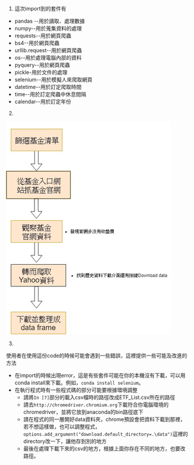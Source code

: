 1.  這次import到的套件有
- pandas --用於讀取、處理數據
- numpy--用於蒐集資料的處理
- requests--用於網頁爬蟲 
- bs4--用於網頁爬蟲     
- urllib.request--用於網頁爬蟲
- os--用於處理電腦內部的資料
- pyquery--用於網頁爬蟲
- pickle-用於文件的處理
- selenium--用於模擬人來爬取網頁
- datetime--用於訂定爬取時間
- time--用於訂定爬蟲中休息間隔
- calendar--用於訂定年份



2.

![H1_Flow Chart](flowchart.jpg)

3.
使用者在使用這份code的時候可能會遇到一些錯誤，這裡提供一些可能及改進的方法

- 在import的時候出現error，這是有些套件可能在你的本機沒有下載，可以用conda install來下載。例如，`conda install selenium`。
- 在執行程式時有一些程式碼的部分可能要根據環境調整
	- 請將`In [7]`部分的載入csv檔時的路徑改成ETF_List.csv所在的路徑
	- 請去`http://chromedriver.chromium.org`下載符合你電腦環境的chromedriver，並將它放到anaconda的bin路徑底下
	- 請在程式的同一層開好data資料夾，chrome預設會把資料下載到那裡，若不想這樣做，也可以調整程式，`options.add_argument("download.default_directory=.\data")`這裡的directory改一下，讓他存到別的地方
	- 最後在處理下載下來的csv的地方，根據上面你存在不同的地方，也要改路徑。
